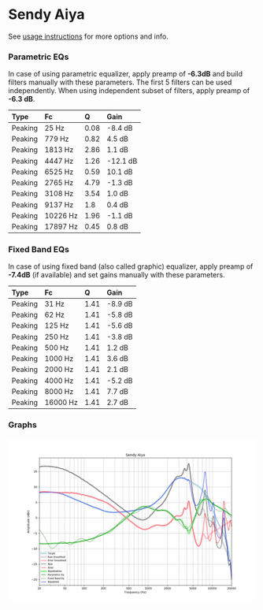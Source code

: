 # Sendy Aiya
See [usage instructions](https://github.com/jaakkopasanen/AutoEq#usage) for more options and info.

### Parametric EQs
In case of using parametric equalizer, apply preamp of **-6.3dB** and build filters manually
with these parameters. The first 5 filters can be used independently.
When using independent subset of filters, apply preamp of **-6.3 dB**.

| Type    | Fc       |    Q | Gain     |
|:--------|:---------|:-----|:---------|
| Peaking | 25 Hz    | 0.08 | -8.4 dB  |
| Peaking | 779 Hz   | 0.82 | 4.5 dB   |
| Peaking | 1813 Hz  | 2.86 | 1.1 dB   |
| Peaking | 4447 Hz  | 1.26 | -12.1 dB |
| Peaking | 6525 Hz  | 0.59 | 10.1 dB  |
| Peaking | 2765 Hz  | 4.79 | -1.3 dB  |
| Peaking | 3108 Hz  | 3.54 | 1.0 dB   |
| Peaking | 9137 Hz  | 1.8  | 0.4 dB   |
| Peaking | 10226 Hz | 1.96 | -1.1 dB  |
| Peaking | 17897 Hz | 0.45 | 0.8 dB   |

### Fixed Band EQs
In case of using fixed band (also called graphic) equalizer, apply preamp of **-7.4dB**
(if available) and set gains manually with these parameters.

| Type    | Fc       |    Q | Gain    |
|:--------|:---------|:-----|:--------|
| Peaking | 31 Hz    | 1.41 | -8.9 dB |
| Peaking | 62 Hz    | 1.41 | -5.8 dB |
| Peaking | 125 Hz   | 1.41 | -5.6 dB |
| Peaking | 250 Hz   | 1.41 | -3.8 dB |
| Peaking | 500 Hz   | 1.41 | 1.2 dB  |
| Peaking | 1000 Hz  | 1.41 | 3.6 dB  |
| Peaking | 2000 Hz  | 1.41 | 2.1 dB  |
| Peaking | 4000 Hz  | 1.41 | -5.2 dB |
| Peaking | 8000 Hz  | 1.41 | 7.7 dB  |
| Peaking | 16000 Hz | 1.41 | 2.7 dB  |

### Graphs
![](./Sendy%20Aiya.png)